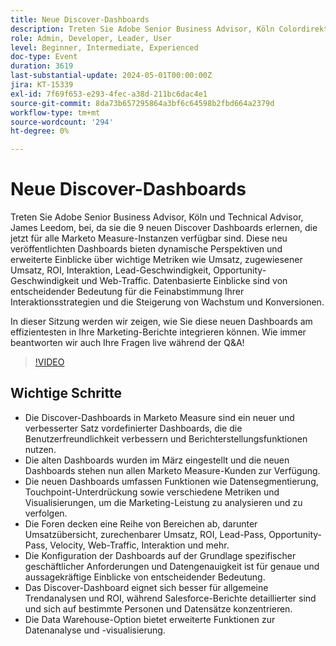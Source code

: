 ```yaml
---
title: Neue Discover-Dashboards
description: Treten Sie Adobe Senior Business Advisor, Köln Colordirektor und Technical Advisor, James Leedom, bei, während sie die 9 neuen Discover Dashboards in Marketo Measure erkunden. Diese bieten dynamische Einblicke in Metriken wie Umsatz, ROI, Interaktion und Lead-Geschwindigkeit mit einer Live-Demonstration und Q&A-Sitzung.
role: Admin, Developer, Leader, User
level: Beginner, Intermediate, Experienced
doc-type: Event
duration: 3619
last-substantial-update: 2024-05-01T00:00:00Z
jira: KT-15339
exl-id: 7f69f653-e293-4fec-a38d-211bc6dac4e1
source-git-commit: 8da73b657295864a3bf6c64598b2fbd664a2379d
workflow-type: tm+mt
source-wordcount: '294'
ht-degree: 0%

---
```


# Neue Discover-Dashboards

Treten Sie Adobe Senior Business Advisor, Köln und Technical Advisor, James Leedom, bei, da sie die 9 neuen Discover Dashboards erlernen, die jetzt für alle Marketo Measure-Instanzen verfügbar sind. Diese neu veröffentlichten Dashboards bieten dynamische Perspektiven und erweiterte Einblicke über wichtige Metriken wie Umsatz, zugewiesener Umsatz, ROI, Interaktion, Lead-Geschwindigkeit, Opportunity-Geschwindigkeit und Web-Traffic. Datenbasierte Einblicke sind von entscheidender Bedeutung für die Feinabstimmung Ihrer Interaktionsstrategien und die Steigerung von Wachstum und Konversionen.

In dieser Sitzung werden wir zeigen, wie Sie diese neuen Dashboards am effizientesten in Ihre Marketing-Berichte integrieren können. Wie immer beantworten wir auch Ihre Fragen live während der Q&amp;A!

>[!VIDEO](https://video.tv.adobe.com/v/3428405/?learn=on)

## Wichtige Schritte

* Die Discover-Dashboards in Marketo Measure sind ein neuer und verbesserter Satz vordefinierter Dashboards, die die Benutzerfreundlichkeit verbessern und Berichterstellungsfunktionen nutzen.
* Die alten Dashboards wurden im März eingestellt und die neuen Dashboards stehen nun allen Marketo Measure-Kunden zur Verfügung.
* Die neuen Dashboards umfassen Funktionen wie Datensegmentierung, Touchpoint-Unterdrückung sowie verschiedene Metriken und Visualisierungen, um die Marketing-Leistung zu analysieren und zu verfolgen.
* Die Foren decken eine Reihe von Bereichen ab, darunter Umsatzübersicht, zurechenbarer Umsatz, ROI, Lead-Pass, Opportunity-Pass, Velocity, Web-Traffic, Interaktion und mehr.
* Die Konfiguration der Dashboards auf der Grundlage spezifischer geschäftlicher Anforderungen und Datengenauigkeit ist für genaue und aussagekräftige Einblicke von entscheidender Bedeutung.
* Das Discover-Dashboard eignet sich besser für allgemeine Trendanalysen und ROI, während Salesforce-Berichte detaillierter sind und sich auf bestimmte Personen und Datensätze konzentrieren.
* Die Data Warehouse-Option bietet erweiterte Funktionen zur Datenanalyse und -visualisierung.
